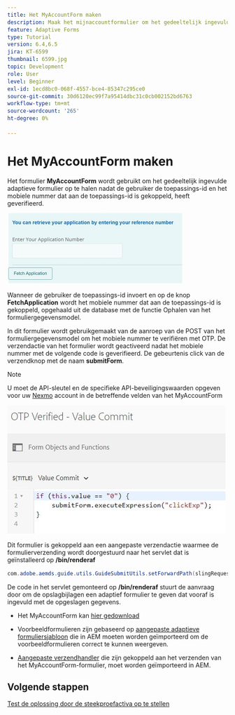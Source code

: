 ```yaml
---
title: Het MyAccountForm maken
description: Maak het mijnaccountformulier om het gedeeltelijk ingevulde formulier op te halen na geslaagde verificatie van de toepassings-id en het telefoonnummer.
feature: Adaptive Forms
type: Tutorial
version: 6.4,6.5
jira: KT-6599
thumbnail: 6599.jpg
topic: Development
role: User
level: Beginner
exl-id: 1ecd8bc0-068f-4557-bce4-85347c295ce0
source-git-commit: 30d6120ec99f7a95414dbc31c0cb002152bd6763
workflow-type: tm+mt
source-wordcount: '265'
ht-degree: 0%

---
```


# Het MyAccountForm maken

Het formulier **MyAccountForm** wordt gebruikt om het gedeeltelijk ingevulde adaptieve formulier op te halen nadat de gebruiker de toepassings-id en het mobiele nummer dat aan de toepassings-id is gekoppeld, heeft geverifieerd.

![Mijn rekeningformulier](assets/6599.JPG)

Wanneer de gebruiker de toepassings-id invoert en op de knop **FetchApplication** wordt het mobiele nummer dat aan de toepassings-id is gekoppeld, opgehaald uit de database met de functie Ophalen van het formuliergegevensmodel.

In dit formulier wordt gebruikgemaakt van de aanroep van de POST van het formuliergegevensmodel om het mobiele nummer te verifiëren met OTP. De verzendactie van het formulier wordt geactiveerd nadat het mobiele nummer met de volgende code is geverifieerd. De gebeurtenis click van de verzendknop met de naam **submitForm**.

>[!NOTE]
> U moet de API-sleutel en de specifieke API-beveiligingswaarden opgeven voor uw [Nexmo](https://dashboard.nexmo.com/) account in de betreffende velden van het MyAccountForm

![trigger-submit](assets/trigger-submit.JPG)



Dit formulier is gekoppeld aan een aangepaste verzendactie waarmee de formulierverzending wordt doorgestuurd naar het servlet dat is geïnstalleerd op **/bin/renderaf**

```java
com.adobe.aemds.guide.utils.GuideSubmitUtils.setForwardPath(slingRequest,"/bin/renderaf",null,null);
```

De code in het servlet gemonteerd op **/bin/renderaf** stuurt de aanvraag door om de opslagbijlagen een adaptief formulier te geven dat vooraf is ingevuld met de opgeslagen gegevens.


* Het MyAccountForm kan [hier gedownload](assets/my-account-form.zip)

* Voorbeeldformulieren zijn gebaseerd op [aangepaste adaptieve formuliersjabloon](assets/custom-template-with-page-component.zip) die in AEM moeten worden geïmporteerd om de voorbeeldformulieren correct te kunnen weergeven.

* [Aangepaste verzendhandler](assets/custom-submit-my-account-form.zip) die zijn gekoppeld aan het verzenden van het MyAccountForm-formulier, moet worden geïmporteerd in AEM.

## Volgende stappen

[Test de oplossing door de steekproefactiva op te stellen](./deploy-this-sample.md)
